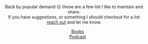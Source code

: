 <article style="padding: 20px;"><section style="text-align: center;"><p>Back by popular demand 😉 these are a few list I like to maintain and share. <br> If you have suggestions, or something I should checkout for a list <a href="mailto:alexander@burningdaylight.io?subject=Lists">reach out</a> and let me know.</p><ul style="list-style-type: none;"><li><a href="#/my-lists/books" target="_blank">Books</a></li><li><a href="#/my-lists/podcasts" target="_blank">Podcast</a></li></ul></section></article>